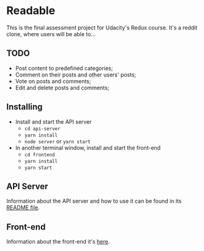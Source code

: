 # Readable

This is the final assessment project for Udacity's Redux course. 
It's a reddit clone, where users will be able to...

## TODO
* Post content to predefined categories;
* Comment on their posts and other users' posts; 
* Vote on posts and comments; 
* Edit and delete posts and comments;


## Installing

* Install and start the API server
    - `cd api-server`
    - `yarn install`
    - `node server` or `yarn start`
* In another terminal window, install and start the front-end
    - `cd frontend`
    - `yarn install`
    - `yarn start`

## API Server  
Information about the API server and how to use it can be found in its [README file](api-server/README.md).

## Front-end  
Information about the front-end it's [here](frontend/README.md).
